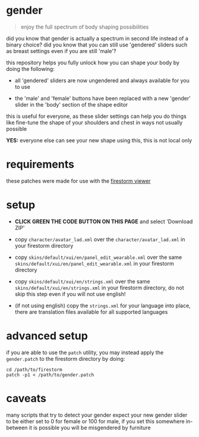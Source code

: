 # gender
> enjoy the full spectrum of body shaping possibilities

did you know that gender is actually a spectrum in second life instead of a
binary choice? did you know that you can still use 'gendered' sliders such
as breast settings even if you are still 'male'?

this repository helps you fully unlock how you can shape your body by doing
the following:

* all 'gendered' sliders are now ungendered and always available for you to use

* the 'male' and 'female' buttons have been replaced with a new 'gender' slider
  in the 'body' section of the shape editor

this is useful for everyone, as these slider settings can help you do things
like fine-tune the shape of your shoulders and chest in ways not usually
possible

**YES:** everyone else can see your new shape using this, this is not local only

# requirements
these patches were made for use with the [firestorm viewer][0]

# setup
* **CLICK GREEN THE CODE BUTTON ON THIS PAGE** and select 'Download ZIP'

* copy `character/avatar_lad.xml` over the `character/avatar_lad.xml` in your
  firestorm directory

* copy `skins/default/xui/en/panel_edit_wearable.xml` over the same
  `skins/default/xui/en/panel_edit_wearable.xml` in your firestorm directory

* copy `skins/default/xui/en/strings.xml` over the same 
  `skins/default/xui/en/strings.xml` in your firestorm directory, do not 
  skip this step even if you will not use english!

* (if not using english) copy the `strings.xml` for your language into place, 
  there are translation files available for all supported languages

# advanced setup
if you are able to use the `patch` utility, you may instead apply the
`gender.patch` to the firestorm directory by doing:

``` shell
cd /path/to/firestorm
patch -p1 < /path/to/gender.patch
```

# caveats
many scripts that try to detect your gender expect your new gender slider to
be either set to 0 for female or 100 for male, if you set this somewhere
in-between it is possible you will be misgendered by furniture

[0]: https://www.firestormviewer.org/

